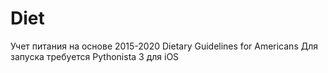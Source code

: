# Diet

Учет питания на основе 2015-2020 Dietary Guidelines for Americans
Для запуска требуется Pythonista 3 для iOS
